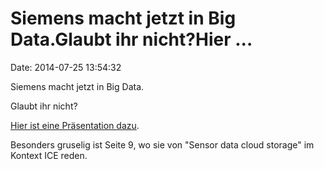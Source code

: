 Siemens macht jetzt in Big Data.Glaubt ihr nicht?Hier \...
==========================================================

Date: 2014-07-25 13:54:32

Siemens macht jetzt in Big Data.

Glaubt ihr nicht?

[Hier ist eine Präsentation
dazu](http://www.muenchner-kreis.de/pdfs/BigData/Tresp.pdf).

Besonders gruselig ist Seite 9, wo sie von \"Sensor data cloud storage\"
im Kontext ICE reden.
